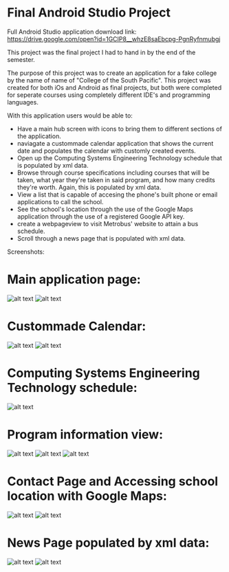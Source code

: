 # Final Android Studio Project

Full Android Studio application download link:
https://drive.google.com/open?id=1GCIP8__whzE8saEbcpg-PgnRyfnmubgj

This project was the final project I had to hand in by the end of the semester.

The purpose of this project was to create an application for a fake college by
the name of name of "College of the South Pacific". This project was created for
both iOs and Android as final projects, but both were completed for seperate courses
using completely different IDE's and programming languages.

With this application users would be able to:
* Have a main hub screen with icons to bring them to different sections of the application.
* naviagate a custommade calendar application that shows the current date and populates the calendar with customly created events.
* Open up the Computing Systems Engineering Technology schedule that is populated by xml data.
* Browse through course specifications including courses that will be taken, what year they're taken in said program, and how many credits they're worth. 
Again, this is populated by xml data.
* View a list that is capable of accesing the phone's built phone or email applications to call the school.
* See the school's location through the use of the Google Maps application through the use of a registered Google API key.
* create a webpageview to visit Metrobus' website to attain a bus schedule.
* Scroll through a news page that is populated with xml data.

Screenshots:

# Main application page:

![alt text](https://github.com/MattDunne/College-Projects/blob/master/Android%20Studio%20Projects/Final%20Android%20Studio%20Project/screenshots/android_screenshot4.png "Screenshot 4")
![alt text](https://github.com/MattDunne/College-Projects/blob/master/Android%20Studio%20Projects/Final%20Android%20Studio%20Project/screenshots/android_screenshot111.png "Screenshot 11")


# Custommade Calendar:

![alt text](https://github.com/MattDunne/College-Projects/blob/master/Android%20Studio%20Projects/Final%20Android%20Studio%20Project/screenshots/android_screenshot8b.png "Screenshot 8")
![alt text](https://github.com/MattDunne/College-Projects/blob/master/Android%20Studio%20Projects/Final%20Android%20Studio%20Project/screenshots/android_screenshot9b.png "Screenshot 9")

# Computing Systems Engineering Technology schedule:

![alt text](https://github.com/MattDunne/College-Projects/blob/master/Android%20Studio%20Projects/Final%20Android%20Studio%20Project/screenshots/android_screenshot12b.png "Screenshot 12")

#  Program information view:

![alt text](https://github.com/MattDunne/College-Projects/blob/master/Android%20Studio%20Projects/Final%20Android%20Studio%20Project/screenshots/android_screenshot5b.png "Screenshot 5")
![alt text](https://github.com/MattDunne/College-Projects/blob/master/Android%20Studio%20Projects/Final%20Android%20Studio%20Project/screenshots/android_screenshot6b.png "Screenshot 6")
![alt text](https://github.com/MattDunne/College-Projects/blob/master/Android%20Studio%20Projects/Final%20Android%20Studio%20Project/screenshots/android_screenshot7b.png "Screenshot 7")

# Contact Page and Accessing school location with Google Maps:

![alt text](https://github.com/MattDunne/College-Projects/blob/master/Android%20Studio%20Projects/Final%20Android%20Studio%20Project/screenshots/android_screenshot15b.png "Screenshot 15")
![alt text](https://github.com/MattDunne/College-Projects/blob/master/Android%20Studio%20Projects/Final%20Android%20Studio%20Project/screenshots/android_screenshot16b.png "Screenshot 16")

# News Page populated by xml data:

![alt text](https://github.com/MattDunne/College-Projects/blob/master/Android%20Studio%20Projects/Final%20Android%20Studio%20Project/screenshots/android_screenshot13b.png "Screenshot 13")
![alt text](https://github.com/MattDunne/College-Projects/blob/master/Android%20Studio%20Projects/Final%20Android%20Studio%20Project/screenshots/android_screenshot14b.png "Screenshot 14")

